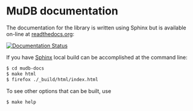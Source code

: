 # MuDB documentation
The documentation for the library is written using Sphinx but is
available on-line at [readthedocs.org](http://readthedocs.org):

[![Documentation Status](https://readthedocs.org/projects/mutopiaweb-mudb-docs/badge/?version=latest)](http://mutopiaweb-mudb-docs.readthedocs.org/en/latest/?badge=latest)

If you have [Sphinx](http://sphinx-doc.org/) local build can be
accomplished at the command line:
```bash
$ cd mudb-docs
$ make html
$ firefox ./_build/html/index.html
```
To see other options that can be built, use
```bash
$ make help
```
